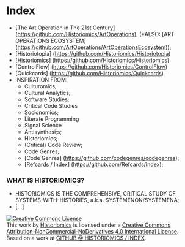 Index
=====
* [The Art Operation in The 21st Century] (https://github.com/Historiomics/ArtOperations); (*ALSO: [ART OPERATIONS ECOSYSTEM] (https://github.com/ArtOperations/ArtOperationsEcosystem));
* [Historiotopia] (https://github.com/Historiomics/Historiotopia)
* [Historiomics] (https://github.com/Historiomics/Historiomics)
* [ControlFlow] (https://github.com/Historiomics/ControlFlow)
* [Quickcards] (https://github.com/Historiomics/Quickcards)
* INSPIRATION FROM:
  * Culturomics;
  * Cultural Analytics;
  * Software Studies;
  * Critical Code Studies
  * Socionomics;
  * Literate Programming
  * Signal Science
  * Antisynthesi;s;
  * Historiomics;
  * (Critical) Code Review;
  * Code Genres;
  * [Code Genres] (https://github.com/codegenres/codegenres);
  * [Refcards / Index] (https://github.com/Refcards/Index);

### WHAT IS HISTORIOMICS?
* HISTORIOMICS IS THE COMPREHENSIVE, CRITICAL STUDY OF SYSTEMS-WITH-HISTORIES, a.k.a. SYSTEMENON/SYSTEMENA;
* [...]

<a rel="license" href="http://creativecommons.org/licenses/by-nc-nd/4.0/"><img alt="Creative Commons License" style="border-width:0" src="https://i.creativecommons.org/l/by-nc-nd/4.0/80x15.png" /></a><br />This work by <a xmlns:cc="http://creativecommons.org/ns#" href="http://twitter.com/historiomics" property="cc:attributionName" rel="cc:attributionURL">Historiomics</a> is licensed under a <a rel="license" href="http://creativecommons.org/licenses/by-nc-nd/4.0/">Creative Commons Attribution-NonCommercial-NoDerivatives 4.0 International License</a>.<br />Based on a work at <a xmlns:dct="http://purl.org/dc/terms/" href="https://github.com/Historiomics/Index" rel="dct:source">GITHUB @ HISTORIOMICS / INDEX</a>.
